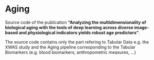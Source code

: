 # Aging

Source code of the publication **“Analyzing the multidimensionality of biological aging with the tools of deep learning across diverse image-based and physiological indicators yields robust age predictors”**.

The source code contains only the part refering to Tabular Data e.g. the XWAS study and the Aging pipeline corresponding to the Tabular Biomarkers (e.g. blood biomarkers, anthropometric measures, ...)
